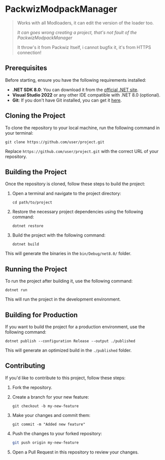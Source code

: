 # PackwizModpackManager

> Works with all Modloaders, it can edit the version of the loader too.
> 
> *It can goes wrong creating a project, that's not fault of the PackwizModpackManager*
>
> It throw's it from Packwiz Itself, i cannot bugfix it, it's from HTTPS connection!

## Prerequisites

Before starting, ensure you have the following requirements installed:

- **.NET SDK 8.0**: You can download it from the [official .NET site](https://dotnet.microsoft.com/download/dotnet/8.0).
- **Visual Studio 2022** or any other IDE compatible with .NET 8.0 (optional).
- **Git**: If you don't have Git installed, you can get it [here](https://git-scm.com/).

## Cloning the Project

To clone the repository to your local machine, run the following command in your terminal:

```
git clone https://github.com/user/project.git
```

Replace `https://github.com/user/project.git` with the correct URL of your repository.

## Building the Project

Once the repository is cloned, follow these steps to build the project:

1. Open a terminal and navigate to the project directory:

   ```
   cd path/to/project
   ```

2. Restore the necessary project dependencies using the following command:

   ```
   dotnet restore
   ```

3. Build the project with the following command:

   ```
   dotnet build
   ```

This will generate the binaries in the `bin/Debug/net8.0/` folder.

## Running the Project

To run the project after building it, use the following command:

```
dotnet run
```

This will run the project in the development environment.

## Building for Production

If you want to build the project for a production environment, use the following command:

```
dotnet publish --configuration Release --output ./published
```

This will generate an optimized build in the `./published` folder.

## Contributing

If you'd like to contribute to this project, follow these steps:

1. Fork the repository.
2. Create a branch for your new feature:

   ```
   git checkout -b my-new-feature
   ```

3. Make your changes and commit them:

   ```
   git commit -m "Added new feature"
   ```

4. Push the changes to your forked repository:

   ```bash
   git push origin my-new-feature
   ```

5. Open a Pull Request in this repository to review your changes.
